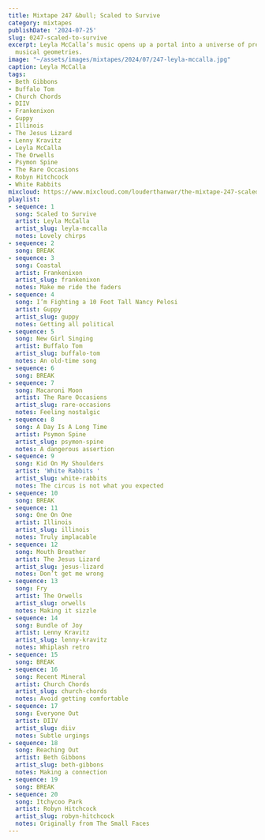 ```yaml
---
title: Mixtape 247 &bull; Scaled to Survive
category: mixtapes
publishDate: '2024-07-25'
slug: 0247-scaled-to-survive
excerpt: Leyla McCalla’s music opens up a portal into a universe of previously impossible
  musical geometries.
image: "~/assets/images/mixtapes/2024/07/247-leyla-mccalla.jpg"
caption: Leyla McCalla
tags:
- Beth Gibbons
- Buffalo Tom
- Church Chords
- DIIV
- Frankenixon
- Guppy
- Illinois
- The Jesus Lizard
- Lenny Kravitz
- Leyla McCalla
- The Orwells
- Psymon Spine
- The Rare Occasions
- Robyn Hitchcock
- White Rabbits
mixcloud: https://www.mixcloud.com/louderthanwar/the-mixtape-247-scaled-to-survive-2024-07-25/
playlist:
- sequence: 1
  song: Scaled to Survive
  artist: Leyla McCalla
  artist_slug: leyla-mccalla
  notes: Lovely chirps
- sequence: 2
  song: BREAK
- sequence: 3
  song: Coastal
  artist: Frankenixon
  artist_slug: frankenixon
  notes: Make me ride the faders
- sequence: 4
  song: I’m Fighting a 10 Foot Tall Nancy Pelosi
  artist: Guppy
  artist_slug: guppy
  notes: Getting all political
- sequence: 5
  song: New Girl Singing
  artist: Buffalo Tom
  artist_slug: buffalo-tom
  notes: An old-time song
- sequence: 6
  song: BREAK
- sequence: 7
  song: Macaroni Moon
  artist: The Rare Occasions
  artist_slug: rare-occasions
  notes: Feeling nostalgic
- sequence: 8
  song: A Day Is A Long Time
  artist: Psymon Spine
  artist_slug: psymon-spine
  notes: A dangerous assertion
- sequence: 9
  song: Kid On My Shoulders
  artist: 'White Rabbits '
  artist_slug: white-rabbits
  notes: The circus is not what you expected
- sequence: 10
  song: BREAK
- sequence: 11
  song: One On One
  artist: Illinois
  artist_slug: illinois
  notes: Truly implacable
- sequence: 12
  song: Mouth Breather
  artist: The Jesus Lizard
  artist_slug: jesus-lizard
  notes: Don’t get me wrong
- sequence: 13
  song: Fry
  artist: The Orwells
  artist_slug: orwells
  notes: Making it sizzle
- sequence: 14
  song: Bundle of Joy
  artist: Lenny Kravitz
  artist_slug: lenny-kravitz
  notes: Whiplash retro
- sequence: 15
  song: BREAK
- sequence: 16
  song: Recent Mineral
  artist: Church Chords
  artist_slug: church-chords
  notes: Avoid getting comfortable
- sequence: 17
  song: Everyone Out
  artist: DIIV
  artist_slug: diiv
  notes: Subtle urgings
- sequence: 18
  song: Reaching Out
  artist: Beth Gibbons
  artist_slug: beth-gibbons
  notes: Making a connection
- sequence: 19
  song: BREAK
- sequence: 20
  song: Itchycoo Park
  artist: Robyn Hitchcock
  artist_slug: robyn-hitchcock
  notes: Originally from The Small Faces
---
```


